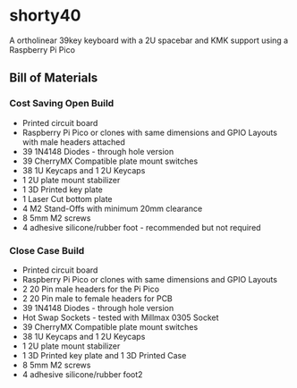 # shorty40
A ortholinear 39key keyboard with a 2U spacebar and KMK support using a Raspberry Pi Pico


## Bill of Materials

### Cost Saving Open Build
* Printed circuit board
* Raspberry Pi Pico or clones with same dimensions and GPIO Layouts with male headers attached 
* 39 1N4148 Diodes - through hole version
* 39 CherryMX Compatible plate mount switches
* 38 1U Keycaps and 1 2U Keycaps
* 1 2U plate mount stabilizer
* 1 3D Printed key plate
* 1 Laser Cut bottom plate
* 4 M2 Stand-Offs with  minimum 20mm clearance
* 8 5mm M2 screws
* 4 adhesive silicone/rubber foot - recommended but not required

### Close Case Build
* Printed circuit board
* Raspberry Pi Pico or clones with same dimensions and GPIO Layouts 
* 2 20 Pin male headers for the Pi Pico
* 2 20 Pin male to female headers for PCB
* 39 1N4148 Diodes - through hole version
* Hot Swap Sockets - tested with Millmax 0305 Socket
* 39 CherryMX Compatible plate mount switches
* 38 1U Keycaps and 1 2U Keycaps
* 1 2U plate mount stabilizer
* 1 3D Printed key plate and 1 3D Printed Case
* 8 5mm M2 screws
* 4 adhesive silicone/rubber foot2
